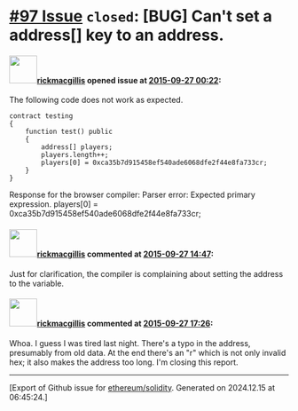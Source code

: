 # [\#97 Issue](https://github.com/ethereum/solidity/issues/97) `closed`: [BUG] Can't set a address[] key to an address.

#### <img src="https://avatars.githubusercontent.com/u/8941225?u=aa1e0c466bb8df8ff2a96d134747895127cfaa7b&v=4" width="50">[rickmacgillis](https://github.com/rickmacgillis) opened issue at [2015-09-27 00:22](https://github.com/ethereum/solidity/issues/97):

The following code does not work as expected.

```
contract testing
{
    function test() public
    {
        address[] players;
        players.length++;
        players[0] = 0xca35b7d915458ef540ade6068dfe2f44e8fa733cr;
    }
}
```

Response for the browser compiler: Parser error: Expected primary expression.
players[0] = 0xca35b7d915458ef540ade6068dfe2f44e8fa733cr;


#### <img src="https://avatars.githubusercontent.com/u/8941225?u=aa1e0c466bb8df8ff2a96d134747895127cfaa7b&v=4" width="50">[rickmacgillis](https://github.com/rickmacgillis) commented at [2015-09-27 14:47](https://github.com/ethereum/solidity/issues/97#issuecomment-143563736):

Just for clarification, the compiler is complaining about setting the address to the variable.

#### <img src="https://avatars.githubusercontent.com/u/8941225?u=aa1e0c466bb8df8ff2a96d134747895127cfaa7b&v=4" width="50">[rickmacgillis](https://github.com/rickmacgillis) commented at [2015-09-27 17:26](https://github.com/ethereum/solidity/issues/97#issuecomment-143579511):

Whoa. I guess I was tired last night. There's a typo in the address, presumably from old data. At the end there's an "r" which is not only invalid hex; it also makes the address too long. I'm closing this report.


-------------------------------------------------------------------------------



[Export of Github issue for [ethereum/solidity](https://github.com/ethereum/solidity). Generated on 2024.12.15 at 06:45:24.]

